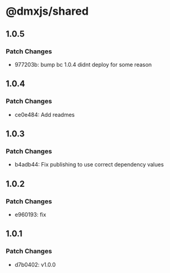 # @dmxjs/shared

## 1.0.5

### Patch Changes

- 977203b: bump bc 1.0.4 didnt deploy for some reason

## 1.0.4

### Patch Changes

- ce0e484: Add readmes

## 1.0.3

### Patch Changes

- b4adb44: Fix publishing to use correct dependency values

## 1.0.2

### Patch Changes

- e960193: fix

## 1.0.1

### Patch Changes

- d7b0402: v1.0.0
